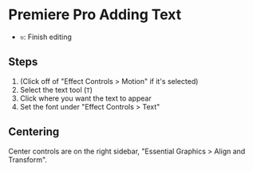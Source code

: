 # Premiere Pro Adding Text

- `⎋`: Finish editing

## Steps

1. (Click off of "Effect Controls > Motion" if it's selected)
2. Select the text tool (`T`)
3. Click where you want the text to appear
4. Set the font under "Effect Controls > Text"

## Centering

Center controls are on the right sidebar, "Essential Graphics > Align and Transform".
